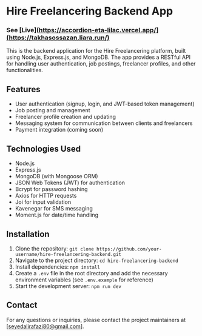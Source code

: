 # Hire Freelancering Backend App
### See [Live](https://accordion-eta-lilac.vercel.app/](https://takhasossazan.liara.run/) 


This is the backend application for the Hire Freelancering platform, built using Node.js, Express.js, and MongoDB. The app provides a RESTful API for handling user authentication, job postings, freelancer profiles, and other functionalities.

## Features

- User authentication (signup, login, and JWT-based token management)
- Job posting and management
- Freelancer profile creation and updating
- Messaging system for communication between clients and freelancers
- Payment integration (coming soon)

## Technologies Used

- Node.js
- Express.js
- MongoDB (with Mongoose ORM)
- JSON Web Tokens (JWT) for authentication
- Bcrypt for password hashing
- Axios for HTTP requests
- Joi for input validation
- Kavenegar for SMS messaging
- Moment.js for date/time handling

## Installation

1. Clone the repository: `git clone https://github.com/your-username/hire-freelancering-backend.git`
2. Navigate to the project directory: `cd hire-freelancering-backend`
3. Install dependencies: `npm install`
4. Create a `.env` file in the root directory and add the necessary environment variables (see `.env.example` for reference)
5. Start the development server: `npm run dev`



## Contact

For any questions or inquiries, please contact the project maintainers at [seyedalirafazi80@gmail.com].
